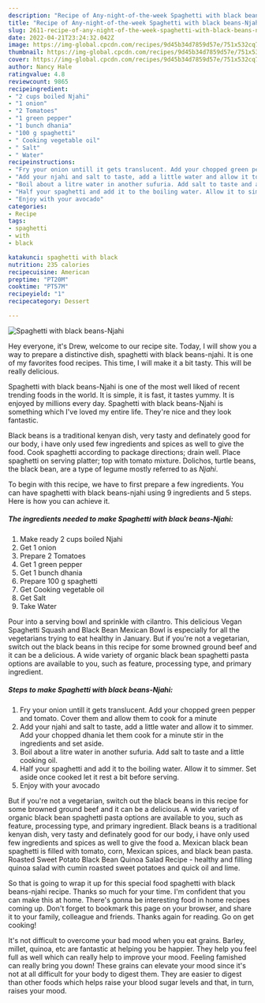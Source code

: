 ```yaml
---
description: "Recipe of Any-night-of-the-week Spaghetti with black beans-Njahi"
title: "Recipe of Any-night-of-the-week Spaghetti with black beans-Njahi"
slug: 2611-recipe-of-any-night-of-the-week-spaghetti-with-black-beans-njahi
date: 2022-04-21T23:24:32.042Z
image: https://img-global.cpcdn.com/recipes/9d45b34d7859d57e/751x532cq70/spaghetti-with-black-beans-njahi-recipe-main-photo.jpg
thumbnail: https://img-global.cpcdn.com/recipes/9d45b34d7859d57e/751x532cq70/spaghetti-with-black-beans-njahi-recipe-main-photo.jpg
cover: https://img-global.cpcdn.com/recipes/9d45b34d7859d57e/751x532cq70/spaghetti-with-black-beans-njahi-recipe-main-photo.jpg
author: Nancy Hale
ratingvalue: 4.8
reviewcount: 9865
recipeingredient:
- "2 cups boiled Njahi"
- "1 onion"
- "2 Tomatoes"
- "1 green pepper"
- "1 bunch dhania"
- "100 g spaghetti"
- " Cooking vegetable oil"
- " Salt"
- " Water"
recipeinstructions:
- "Fry your onion untill it gets translucent. Add your chopped green pepper and tomato. Cover them and allow them to cook for a minute"
- "Add your njahi and salt to taste, add a little water and allow it to simmer. Add your chopped dhania let them cook for a minute stir in the ingredients and set aside."
- "Boil about a litre water in another sufuria. Add salt to taste and a little cooking oil."
- "Half your spaghetti and add it to the boiling water. Allow it to simmer. Set aside once cooked let it rest a bit before serving."
- "Enjoy with your avocado"
categories:
- Recipe
tags:
- spaghetti
- with
- black

katakunci: spaghetti with black 
nutrition: 235 calories
recipecuisine: American
preptime: "PT20M"
cooktime: "PT57M"
recipeyield: "1"
recipecategory: Dessert

---
```



![Spaghetti with black beans-Njahi](https://img-global.cpcdn.com/recipes/9d45b34d7859d57e/751x532cq70/spaghetti-with-black-beans-njahi-recipe-main-photo.jpg)

Hey everyone, it's Drew, welcome to our recipe site. Today, I will show you a way to prepare a distinctive dish, spaghetti with black beans-njahi. It is one of my favorites food recipes. This time, I will make it a bit tasty. This will be really delicious.

Spaghetti with black beans-Njahi is one of the most well liked of recent trending foods in the world. It is simple, it is fast, it tastes yummy. It is enjoyed by millions every day. Spaghetti with black beans-Njahi is something which I've loved my entire life. They're nice and they look fantastic.

Black beans is a traditional kenyan dish, very tasty and definately good for our body, i have only used few ingredients and spices as well to give the food. Cook spaghetti according to package directions; drain well. Place spaghetti on serving platter; top with tomato mixture. Dolichos, turtle beans, the black bean, are a type of legume mostly referred to as *Njahi*.


To begin with this recipe, we have to first prepare a few ingredients. You can have spaghetti with black beans-njahi using 9 ingredients and 5 steps. Here is how you can achieve it.

<!--inarticleads1-->

##### The ingredients needed to make Spaghetti with black beans-Njahi:

1. Make ready 2 cups boiled Njahi
1. Get 1 onion
1. Prepare 2 Tomatoes
1. Get 1 green pepper
1. Get 1 bunch dhania
1. Prepare 100 g spaghetti
1. Get  Cooking vegetable oil
1. Get  Salt
1. Take  Water


Pour into a serving bowl and sprinkle with cilantro. This delicious Vegan Spaghetti Squash and Black Bean Mexican Bowl is especially for all the vegetarians trying to eat healthy in January. But if you&#39;re not a vegetarian, switch out the black beans in this recipe for some browned ground beef and it can be a delicious. A wide variety of organic black bean spaghetti pasta options are available to you, such as feature, processing type, and primary ingredient. 

<!--inarticleads2-->

##### Steps to make Spaghetti with black beans-Njahi:

1. Fry your onion untill it gets translucent. Add your chopped green pepper and tomato. Cover them and allow them to cook for a minute
1. Add your njahi and salt to taste, add a little water and allow it to simmer. Add your chopped dhania let them cook for a minute stir in the ingredients and set aside.
1. Boil about a litre water in another sufuria. Add salt to taste and a little cooking oil.
1. Half your spaghetti and add it to the boiling water. Allow it to simmer. Set aside once cooked let it rest a bit before serving.
1. Enjoy with your avocado


But if you&#39;re not a vegetarian, switch out the black beans in this recipe for some browned ground beef and it can be a delicious. A wide variety of organic black bean spaghetti pasta options are available to you, such as feature, processing type, and primary ingredient. Black beans is a traditional kenyan dish, very tasty and definately good for our body, i have only used few ingredients and spices as well to give the food a. Mexican black bean spaghetti is filled with tomato, corn, Mexican spices, and black bean pasta. Roasted Sweet Potato Black Bean Quinoa Salad Recipe - healthy and filling quinoa salad with cumin roasted sweet potatoes and quick oil and lime. 

So that is going to wrap it up for this special food spaghetti with black beans-njahi recipe. Thanks so much for your time. I'm confident that you can make this at home. There's gonna be interesting food in home recipes coming up. Don't forget to bookmark this page on your browser, and share it to your family, colleague and friends. Thanks again for reading. Go on get cooking!

It's not difficult to overcome your bad mood when you eat grains. Barley, millet, quinoa, etc are fantastic at helping you be happier. They help you feel full as well which can really help to improve your mood. Feeling famished can really bring you down! These grains can elevate your mood since it's not at all difficult for your body to digest them. They are easier to digest than other foods which helps raise your blood sugar levels and that, in turn, raises your mood.
